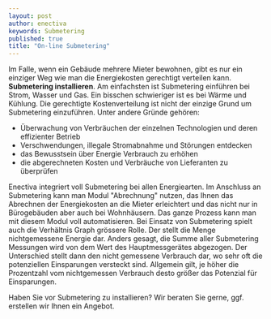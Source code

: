 ```yaml
---
layout: post
author: enectiva
keywords: Submetering
published: true
title: "On-line Submetering"
---
```



Im Falle, wenn ein Gebäude mehrere Mieter bewohnen, gibt es nur ein einziger Weg wie man die Energiekosten gerechtigt verteilen kann. **Submetering installieren**. Am einfachsten ist Submetering einführen bei Strom, Wasser und Gas. Ein bisschen schwieriger ist es bei Wärme und Kühlung. Die gerechtigte Kostenverteilung ist nicht der einzige Grund um Submetering einzuführen. Unter andere Gründe gehören:

- Überwachung von Verbräuchen der einzelnen Technologien und deren effizienter Betrieb
- Verschwendungen, illegale Stromabnahme und Störungen entdecken
- das Bewusstsein über Energie Verbrauch zu erhöhen
- die abgerechneten Kosten und Verbräuche von Lieferanten zu überprüfen 

Enectiva integriert voll Submetering bei allen Energiearten. Im Anschluss an Submetering kann man Modul "Abrechnung" nutzen, das Ihnen das Abrechnen der Energiekosten an die Mieter erleichtert und das nicht nur in Bürogebäuden aber auch bei Wohnhäusern. Das ganze Prozess kann man mit diesem Modul voll automatisieren. Bei Einsatz von Submetering spielt auch die Verhältnis Graph grössere Rolle. Der stellt die Menge nichtgemessene Energie dar. Anders gesagt, die Summe aller Submetering Messungen wird von dem Wert des Hauptmessgerätes abgezogen. Der Unterschied stellt dann den nicht gemessene Verbrauch dar, wo sehr oft die potenziellen Einsparungen versteckt sind. Allgemein gilt, je höher die Prozentzahl vom nichtgemessen Verbrauch desto größer das Potenzial für Einsparungen.

Haben Sie vor Submetering zu installieren? Wir beraten Sie gerne, ggf. erstellen wir Ihnen ein Angebot.
